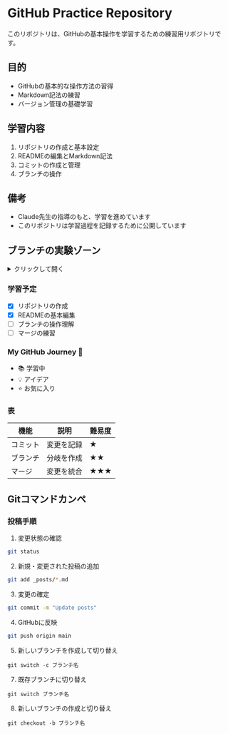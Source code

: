 # GitHub Practice Repository

このリポジトリは、GitHubの基本操作を学習するための練習用リポジトリです。

## 目的
- GitHubの基本的な操作方法の習得
- Markdown記法の練習
- バージョン管理の基礎学習

## 学習内容
1. リポジトリの作成と基本設定
2. READMEの編集とMarkdown記法
3. コミットの作成と管理
4. ブランチの操作

## 備考
- Claude先生の指導のもと、学習を進めています
- このリポジトリは学習過程を記録するために公開しています

## ブランチの実験ゾーン
<details>
<summary>クリックして開く</summary>

ここに詳細な内容を書くことができます。
- リスト項目1
- リスト項目2

コードブロックも入れられます：
```python
print("Hello, GitHub!")
```
</details>

### 学習予定
- [x] リポジトリの作成
- [x] READMEの基本編集
- [ ] ブランチの操作理解
- [ ] マージの練習

### My GitHub Journey :rocket:
- :books: 学習中
- :bulb: アイデア
- :star: お気に入り

### 表
| 機能 | 説明 | 難易度 |
|-----|------|--------|
| コミット | 変更を記録 | ★ |
| ブランチ | 分岐を作成 | ★★ |
| マージ | 変更を統合 | ★★★ |

## Gitコマンドカンペ

### 投稿手順

1. 変更状態の確認
```bash
git status
```

2. 新規・変更された投稿の追加
```bash
git add _posts/*.md
```

3. 変更の確定
```bash
git commit -m "Update posts"
```

4. GitHubに反映
```bash
git push origin main
```

5. 新しいブランチを作成して切り替え
```
git switch -c ブランチ名
```

7. 既存ブランチに切り替え
```
git switch ブランチ名
```

8. 新しいブランチの作成と切り替え
```
git checkout -b ブランチ名
```
